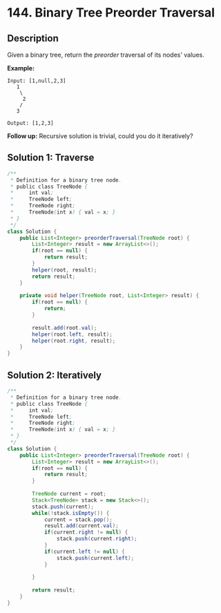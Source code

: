 # 144. Binary Tree Preorder Traversal

## Description

Given a binary tree, return the *preorder* traversal of its nodes' values.

**Example:**

```
Input: [1,null,2,3]
   1
    \
     2
    /
   3

Output: [1,2,3]
```

**Follow up:** Recursive solution is trivial, could you do it iteratively?



## Solution 1: Traverse

```java
/**
 * Definition for a binary tree node.
 * public class TreeNode {
 *     int val;
 *     TreeNode left;
 *     TreeNode right;
 *     TreeNode(int x) { val = x; }
 * }
 */
class Solution {
    public List<Integer> preorderTraversal(TreeNode root) {
        List<Integer> result = new ArrayList<>();
        if(root == null) {
            return result;
        }
        helper(root, result);
        return result;
    }
    
    private void helper(TreeNode root, List<Integer> result) {
        if(root == null) {
            return;
        }
        
        result.add(root.val);
        helper(root.left, result);
        helper(root.right, result);
    }
}
```

## Solution 2: Iteratively

```java
/**
 * Definition for a binary tree node.
 * public class TreeNode {
 *     int val;
 *     TreeNode left;
 *     TreeNode right;
 *     TreeNode(int x) { val = x; }
 * }
 */
class Solution {
    public List<Integer> preorderTraversal(TreeNode root) {
        List<Integer> result = new ArrayList<>();
        if(root == null) {
            return result;
        }
        
        TreeNode current = root;
        Stack<TreeNode> stack = new Stack<>();
        stack.push(current);
        while(!stack.isEmpty()) {
            current = stack.pop();
            result.add(current.val);
            if(current.right != null) {
                stack.push(current.right);
            }
            if(current.left != null) {
                stack.push(current.left);
            }
            
        }
        
        return result;
    }
}
```

